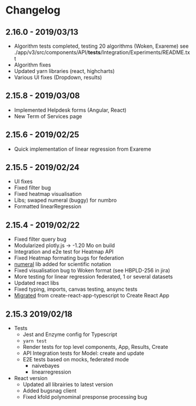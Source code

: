 # Changelog

## 2.16.0 - 2019/03/13
* Algorithm tests completed, testing 20 algorithms (Woken, Exareme) see ./app/v3/src/components/API/__tests__/Integration/Experiments/README.txt
* Algorithm fixes
* Updated yarn libraries (react, highcharts)
* Various UI fixes (Dropdown, results)

## 2.15.8 - 2019/03/08
* Implemented Helpdesk forms (Angular, React)
* New Term of Services page

## 2.15.6 - 2019/02/25
* Quick implementation of linear regression from Exareme

## 2.15.5 - 2019/02/24
* UI fixes
* Fixed filter bug
* Fixed heatmap visualisation
* Libs; swaped numeral (buggy) for numbro
* Formatted linearRegression


## 2.15.4 - 2019/02/22
* Fixed filter query bug
* Modularized plotly.js -> -1.20 Mo on build
* Integration and e2e test for Heatmap API
* Fixed Heatmap formating bugs for federation
* [numeral](https://www.npmjs.com/package/numeral) lib added for scientific notation
* Fixed visualisation bug to Woken format (see HBPLD-256 in jira)
* More testing for linear regression federated, 1 or several datasets
* Updated react libs
* Fixed typing, imports, canvas testing, ansync tests
* [Migrated](https://vincenttunru.com/migrate-create-react-app-typescript-to-create-react-app/) from create-react-app-typescript to Create React App

## 2.15.3 2019/02/18

* Tests
    * Jest and Enzyme config for Typescript
    * `yarn test`
    * Render tests for top level components, App, Results, Create
    * API Integration tests for Model: create and update
    * E2E tests based on mocks, federated mode
        * naivebayes
        * linearregression
* React version
    * Updated all librairies to latest version
    * Added bugsnag client
    * Fixed kfold polynominal presponse processing bug
